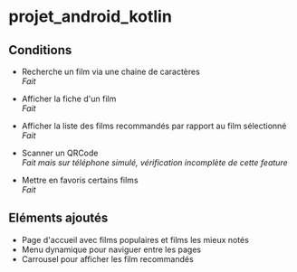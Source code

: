 # projet_android_kotlin  

##  Conditions

* Recherche un film via une chaine de caractères  
_Fait_

* Afficher la fiche d'un film  
_Fait_

* Afficher la liste des films recommandés par rapport au film sélectionné  
_Fait_

* Scanner un QRCode  
_Fait mais sur téléphone simulé, vérification incomplète de cette feature_

* Mettre en favoris certains films  
_Fait_

##  Eléments ajoutés  
* Page d'accueil avec films populaires et films les mieux notés
* Menu dynamique pour naviguer entre les pages
* Carrousel pour afficher les film recommandés
